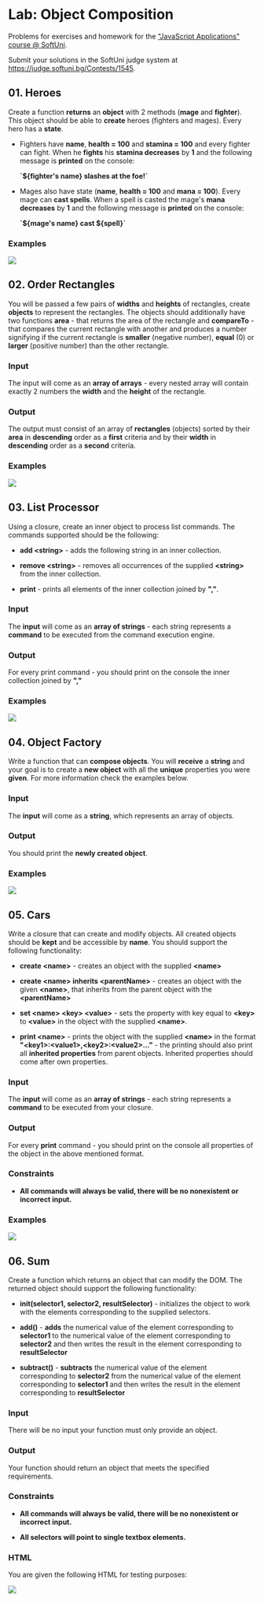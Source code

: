 Lab: Object Composition
=======================

Problems for exercises and homework for the ["JavaScript Applications" course \@
SoftUni](https://softuni.bg/courses/js-applications).

Submit your solutions in the SoftUni judge system at
<https://judge.softuni.bg/Contests/1545>.

01\. Heroes
------

Create a function **returns** an **object** with 2 methods (**mage** and
**fighter**). This object should be able to **create** heroes (fighters and
mages). Every hero has a **state**.

-   Fighters have **name**, **health = 100** and **stamina = 100** and every
    fighter can fight. When he **fights** his **stamina decreases** by **1** and
    the following message is **printed** on the console:

    **\`\${fighter's name} slashes at the foe!\`**

-   Mages also have state (**name**, **health = 100** and **mana = 100**). Every
    mage can **cast spells**. When a spell is casted the mage's **mana
    decreases** by **1** and the following message is **printed** on the
    console:

    **\`\${mage's name} cast \${spell}\`**

### Examples

![](media/1.png)

02\. Order Rectangles
----------------

You will be passed a few pairs of **widths** and **heights** of rectangles,
create **objects** to represent the rectangles. The objects should additionally
have two functions **area** - that returns the area of the rectangle and
**compareTo** - that compares the current rectangle with another and produces a
number signifying if the current rectangle is **smaller** (negative number),
**equal** (0) or **larger** (positive number) than the other rectangle.

### Input

The input will come as an **array of arrays** - every nested array will contain
exactly 2 numbers the **width** and the **height** of the rectangle.

### Output

The output must consist of an array of **rectangles** (objects) sorted by their
**area** in **descending** order as a **first** criteria and by their **width**
in **descending** order as a **second** criteria.

### Examples

![](media/2.png)

03\. List Processor
--------------

Using a closure, create an inner object to process list commands. The commands
supported should be the following:

-   **add \<string\>** - adds the following string in an inner collection.

-   **remove \<string\>** - removes all occurrences of the supplied
    **\<string\>** from the inner collection.

-   **print** - prints all elements of the inner collection joined by **","**.

### Input

The **input** will come as an **array of strings** - each string represents a
**command** to be executed from the command execution engine.

### Output

For every print command - you should print on the console the inner collection
joined by **","**

### Examples

![](media/3.png)

04\. Object Factory
--------------

Write a function that can **compose objects**. You will **receive** a **string**
and your goal is to create a **new object** with all the **unique** properties
you were **given**. For more information check the examples below.

### Input

The **input** will come as a **string**, which represents an array of objects.

### Output

You should print the **newly created object**.

### Examples

![](media/4.png)

05\. Cars
--------

Write a closure that can create and modify objects. All created objects should
be **kept** and be accessible by **name**. You should support the following
functionality:

-   **create \<name\>** - creates an object with the supplied **\<name\>**

-   **create \<name\> inherits \<parentName\>** - creates an object with the
    given **\<name\>**, that inherits from the parent object with the
    **\<parentName\>**

-   **set \<name\> \<key\> \<value\>** - sets the property with key equal to
    **\<key\>** to **\<value\>** in the object with the supplied **\<name\>**.

-   **print \<name\>** - prints the object with the supplied **\<name\>** in the
    format **"\<key1\>:\<value1\>,\<key2\>:\<value2\>…"** - the printing should
    also print all **inherited properties** from parent objects. Inherited
    properties should come after own properties.

### Input

The **input** will come as an **array of strings** - each string represents a
**command** to be executed from your closure.

### Output

For every **print** command - you should print on the console all properties of
the object in the above mentioned format.

### Constraints

-   **All commands will always be valid, there will be no nonexistent or
    incorrect input.**

### Examples

![](media/5.png)

06\. Sum
------------

Create a function which returns an object that can modify the DOM. The returned
object should support the following functionality:

-   **init(selector1, selector2, resultSelector)** - initializes the object to
    work with the elements corresponding to the supplied selectors.

-   **add()** - **adds** the numerical value of the element corresponding to
    **selector1** to the numerical value of the element corresponding to
    **selector2** and then writes the result in the element corresponding to
    **resultSelector**

-   **subtract()** - **subtracts** the numerical value of the element
    corresponding to **selector2** from the numerical value of the element
    corresponding to **selector1** and then writes the result in the element
    corresponding to **resultSelector**

### Input

There will be no input your function must only provide an object.

### Output

Your function should return an object that meets the specified requirements.

### Constraints

-   **All commands will always be valid, there will be no nonexistent or
    incorrect input.**

-   **All selectors will point to single textbox elements.**

### HTML

You are given the following HTML for testing purposes:

![](media/6.png)